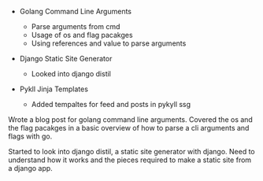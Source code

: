 ---
---

- Golang Command Line Arguments
    - Parse arguments from cmd
    - Usage of os and flag pacakges
    - Using references and value to parse arguments

- Django Static Site Generator
    - Looked into django distil

- Pykll Jinja Templates
    - Added tempaltes for feed and posts in pykyll ssg


Wrote a blog post for golang command line arguments. Covered the os and the flag pacakges in a basic overview of how to parse a cli arguments and flags with go.

Started to look into django distil, a static site generator with django. Need to understand how it works and the pieces required to make a static site from a django app.
